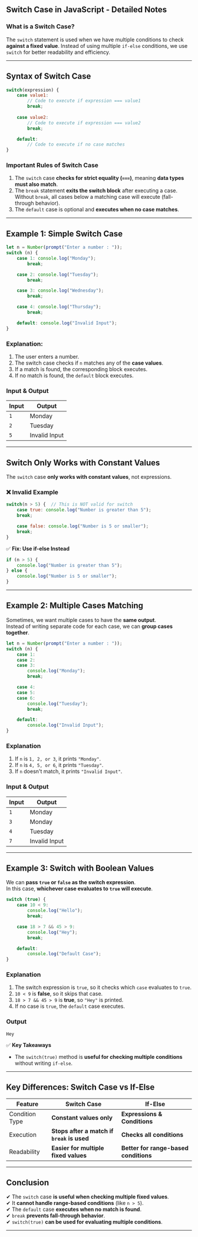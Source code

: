 ## **Switch Case in JavaScript - Detailed Notes**

### **What is a Switch Case?**
The `switch` statement is used when we have multiple conditions to check **against a fixed value**. Instead of using multiple `if-else` conditions, we use `switch` for better readability and efficiency.

---

## **Syntax of Switch Case**
```javascript
switch(expression) {
    case value1:
        // Code to execute if expression === value1
        break;
    
    case value2:
        // Code to execute if expression === value2
        break;

    default:
        // Code to execute if no case matches
}
```

### **Important Rules of Switch Case**
1. The `switch` case **checks for strict equality (`===`)**, meaning **data types must also match**.
2. The `break` statement **exits the switch block** after executing a case. Without `break`, all cases below a matching case will execute (fall-through behavior).
3. The `default` case is optional and **executes when no case matches**.

---

## **Example 1: Simple Switch Case**
```javascript
let n = Number(prompt("Enter a number : "));
switch (n) {
    case 1: console.log("Monday");
        break;

    case 2: console.log("Tuesday");
        break;

    case 3: console.log("Wednesday");
        break;

    case 4: console.log("Thursday");
        break;

    default: console.log("Invalid Input");
}
```
### **Explanation:**
1. The user enters a number.
2. The switch case checks if `n` matches any of the **case values**.
3. If a match is found, the corresponding block executes.
4. If no match is found, the `default` block executes.

### **Input & Output**
| Input | Output  |
|--------|--------|
| `1`  | Monday |
| `2`  | Tuesday |
| `5`  | Invalid Input |

---

## **Switch Only Works with Constant Values**
The `switch` case **only works with constant values**, not expressions.

### ❌ **Invalid Example**
```javascript
switch(n > 5) {  // This is NOT valid for switch
    case true: console.log("Number is greater than 5");
    break;

    case false: console.log("Number is 5 or smaller");
    break;
}
```
✅ **Fix: Use if-else Instead**
```javascript
if (n > 5) {
    console.log("Number is greater than 5");
} else {
    console.log("Number is 5 or smaller");
}
```

---

## **Example 2: Multiple Cases Matching**
Sometimes, we want multiple cases to have the **same output**.  
Instead of writing separate code for each case, we can **group cases together**.

```javascript
let n = Number(prompt("Enter a number : "));
switch (n) {
    case 1:
    case 2:
    case 3:
        console.log("Monday");
        break;

    case 4:
    case 5:
    case 6:
        console.log("Tuesday");
        break;

    default:
        console.log("Invalid Input");
}
```
### **Explanation**
1. If `n` is `1, 2, or 3`, it prints `"Monday"`.
2. If `n` is `4, 5, or 6`, it prints `"Tuesday"`.
3. If `n` doesn't match, it prints `"Invalid Input"`.

### **Input & Output**
| Input | Output  |
|--------|--------|
| `1`  | Monday |
| `3`  | Monday |
| `4`  | Tuesday |
| `7`  | Invalid Input |

---

## **Example 3: Switch with Boolean Values**
We can **pass `true` or `false` as the switch expression**.  
In this case, **whichever case evaluates to `true` will execute**.

```javascript
switch (true) {
    case 10 < 9: 
        console.log("Hello");
        break;

    case 18 > 7 && 45 > 9: 
        console.log("Hey");
        break;

    default: 
        console.log("Default Case");
}
```
### **Explanation**
1. The switch expression is `true`, so it checks which `case` evaluates to `true`.
2. `10 < 9` is **false**, so it skips that case.
3. `18 > 7 && 45 > 9` is **true**, so `"Hey"` is printed.
4. If no case is `true`, the `default` case executes.

### **Output**
```
Hey
```

✅ **Key Takeaways**
- The `switch(true)` method is **useful for checking multiple conditions** without writing `if-else`.

---

## **Key Differences: Switch Case vs If-Else**
| Feature  | Switch Case | If-Else |
|----------|------------|---------|
| Condition Type | **Constant values only** | **Expressions & Conditions** |
| Execution | **Stops after a match if `break` is used** | **Checks all conditions** |
| Readability | **Easier for multiple fixed values** | **Better for range-based conditions** |

---

## **Conclusion**
✔ The `switch` case **is useful when checking multiple fixed values**.  
✔ It **cannot handle range-based conditions** (like `n > 5`).  
✔ The `default` case **executes when no match is found**.  
✔ `break` **prevents fall-through behavior**.  
✔ `switch(true)` **can be used for evaluating multiple conditions**.

---